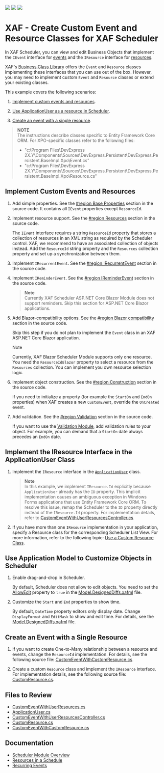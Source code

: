 <!-- default badges list -->
![](https://img.shields.io/endpoint?url=https://codecentral.devexpress.com/api/v1/VersionRange/697272304/23.1.4%2B)
[![](https://img.shields.io/badge/Open_in_DevExpress_Support_Center-FF7200?style=flat-square&logo=DevExpress&logoColor=white)](https://supportcenter.devexpress.com/ticket/details/T1192223)
[![](https://img.shields.io/badge/📖_How_to_use_DevExpress_Examples-e9f6fc?style=flat-square)](https://docs.devexpress.com/GeneralInformation/403183)
<!-- default badges end -->
# XAF - Create Custom Event and Resource Classes for XAF Scheduler

In XAF Scheduler, you can view and edit Business Objects that implement the `IEvent` interface for [events](https://docs.devexpress.com/eXpressAppFramework/112812/event-planning-and-notifications/scheduler/scheduler-module-overview#events) and the `IResource` interface for [resources](https://docs.devexpress.com/eXpressAppFramework/112813/event-planning-and-notifications/scheduler/resources-in-a-schedule).

XAF's [Business Class Library](https://docs.devexpress.com/eXpressAppFramework/112571/business-model-design-orm/built-in-business-classes-and-interfaces) offers the `Event` and `Resource` classes implementing these interfaces that you can use out of the box. However, you may need to implement custom `Event` and `Resource` classes or extend your existing classes.

This example covers the following scenarios:

1. [Implement custom events and resources](#implement-custom-events-and-resources).

2. [Use ApplicationUser as a resource in Scheduler](#implement-the-iresource-interface-in-the-applicationuser-class).

3. [Create an event with a single resource](#create-an-event-with-a-single-resource).

> **NOTE**  
> The instructions describe classes specific to Entity Framework Core ORM. For XPO-specific classes refer to the following files:
> * "c:\Program Files\DevExpress 2X.Y\Components\Sources\DevExpress.Persistent\DevExpress.Persistent.BaseImpl.Xpo\Event.cs"
> * "c:\Program Files\DevExpress 2X.Y\Components\Sources\DevExpress.Persistent\DevExpress.Persistent.BaseImpl.Xpo\Resource.cs"

## Implement Custom Events and Resources
1. Add simple properties. See the [#region Base Properties](./CS/EFCore/CustomEventsAndResources.Module/BusinessObjects/CustomEventWithUserResources.cs#L29) section in the source code. It contains all `IEvent` properties except `ResourceId`.

2. Implement resource support. See the [#region Resources](./CS/EFCore/CustomEventsAndResources.Module/BusinessObjects/CustomEventWithUserResources.cs#L57) section in the source code.
    
    The `IEvent` interface requires a string `ResourceId` property that stores a collection of resources in an XML string as required by the Scheduler control. XAF, we recommend to have an associated collection of objects instead. Add the `ResourceId` string property and the `Resources` collection property and set up a synchronization between them.

3. Implement `IRecurrentEvent`. See the [#region IRecurrentEvent](./CS/EFCore/CustomEventsAndResources.Module/BusinessObjects/CustomEventWithUserResources.cs#L115) section in the source code.

4. Implement `IReminderEvent`. See the [#region IReminderEvent](./CS/EFCore/CustomEventsAndResources.Module/BusinessObjects/CustomEventWithUserResources.cs#L131) section in the source code.

    > **Note**  
    > Currently XAF Scheduler ASP.NET Core Blazor Module does not support reminders. Skip this section for ASP.NET Core Blazor applications.

5. Add Blazor-compatibility options. See the [#region Blazor compatibility](./CS/EFCore/CustomEventsAndResources.Module/BusinessObjects/CustomEventWithUserResources.cs#L272) section in the source code.

    Skip this step if you do not plan to implement the `Event` class in an XAF ASP.NET Core Blazor application.

    > [!NOTE]
    > Currently, XAF Blazor Scheduler Module supports only one resource. You need the `ResourceIdBlazor` property to select a resource from the `Resources` collection. You can implement you own resource selection logic.

6. Implement object construction. See the [#region Construction](./CS/EFCore/CustomEventsAndResources.Module/BusinessObjects/CustomEventWithUserResources.cs#L296) section in the source code.

    If you need to initialize a property (for example the `StartOn` and `EndOn` properties) when XAF creates a new `CustomEvent`, override the `OnCreated` event.

7. Add validation. See the [#region Validation](./CS/EFCore/CustomEventsAndResources.Module/BusinessObjects/CustomEventWithUserResources.cs#L304) section in the source code.

    If you want to use the [Validation Module](https://docs.devexpress.com/eXpressAppFramework/113684/validation-module), add validation rules to your object. For example, you can demand that a `StartOn` date always precedes an `EndOn` date.

## Implement the IResource Interface in the ApplicationUser Class

1. Implement the `IResource` interface in the [`ApplicationUser`](./CS/EFCore/CustomEventsAndResources.Module/BusinessObjects/ApplicationUser.cs) class.

    > **Note**  
    > In this example, we implement `IResource.Id` explicitly because `ApplicationUser` already has the `ID` property. This implicit implementation causes an ambiguous exception in Windows Forms applications that use Entity Framework Core ORM. To resolve this issue, remap the Scheduler to the `ID` property directly instead of the `IResource.Id` property. For implementation details, refer to [CustomEventWithUserResourcesController.cs](./CS/EFCore/CustomEventsAndResources.Win/Controllers/CustomEventWithUserResourcesController.cs).

3. If you have more than one `IResource` implementation in your application, specify a Resource class for the corresponding Scheduler List View. For more information, refer to the following topic: [Use a Custom Resource Class](https://docs.devexpress.com/eXpressAppFramework/112813/event-planning-and-notifications/scheduler/resources-in-a-schedule#use-a-custom-resource-class).

## Use Application Model to Customize Objects in Scheduler

1. Enable drag-and-drop in Scheduler.

    By default, Scheduler does not allow to edit objects. You need to set the [AllowEdit](https://docs.devexpress.com/eXpressAppFramework/DevExpress.ExpressApp.Model.IModelView.AllowEdit) property to `true` in the [Model.DesignedDiffs.xafml](./CS/EFCore/CustomEventsAndResources.Module/Model.DesignedDiffs.xafml) file.

2. Customize the `Start` and `End` properties to show time.

    By default, `DateTime` property editors only display date. Change `DisplayFormat` and `EditMask` to show and edit time. For details, see the [Model.DesignedDiffs.xafml](./CS/EFCore/CustomEventsAndResources.Module/Model.DesignedDiffs.xafml) file.

## Create an Event with a Single Resource

1. If you want to create One-to-Many relationship between a resource and events, change the `ResourceId` implementation. For details, see the following source file: [CustomEventWithCustomResource.cs](./CS/EFCore/CustomEventsAndResources.Module/BusinessObjects/CustomEventWithCustomResource.cs).

2. Create a custom `Resource` class and implement the `IResource` interface. For implementation details, see the following source file: [CustomResource.cs](./CS/EFCore/CustomEventsAndResources.Module/BusinessObjects/CustomResource.cs).

## Files to Review

- [CustomEventWithUserResources.cs](./CS/EFCore/CustomEventsAndResources.Module/BusinessObjects/CustomEventWithUserResources.cs)
- [ApplicationUser.cs](./CS/EFCore/CustomEventsAndResources.Module/BusinessObjects/ApplicationUser.cs)
- [CustomEventWithUserResourcesController.cs](./CS/EFCore/CustomEventsAndResources.Win/Controllers/CustomEventWithUserResourcesController.cs)
- [CustomResource.cs](./CS/EFCore/CustomEventsAndResources.Module/BusinessObjects/CustomResource.cs)
- [CustomEventWithCustomResource.cs](./CS/EFCore/CustomEventsAndResources.Module/BusinessObjects/CustomEventWithCustomResource.cs)

## Documentation

- [Scheduler Module Overview](https://docs.devexpress.com/eXpressAppFramework/112812/event-planning-and-notifications/scheduler/scheduler-module-overview)
- [Resources in a Schedule](https://docs.devexpress.com/eXpressAppFramework/112813/event-planning-and-notifications/scheduler/resources-in-a-schedule)
- [Recurring Events](https://docs.devexpress.com/eXpressAppFramework/113128/event-planning-and-notifications/scheduler/recurring-events)
